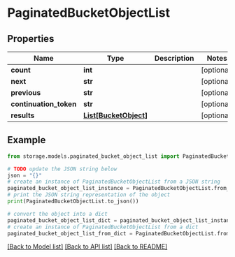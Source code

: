 # PaginatedBucketObjectList


## Properties

Name | Type | Description | Notes
------------ | ------------- | ------------- | -------------
**count** | **int** |  | [optional] 
**next** | **str** |  | [optional] 
**previous** | **str** |  | [optional] 
**continuation_token** | **str** |  | [optional] 
**results** | [**List[BucketObject]**](BucketObject.md) |  | [optional] 

## Example

```python
from storage.models.paginated_bucket_object_list import PaginatedBucketObjectList

# TODO update the JSON string below
json = "{}"
# create an instance of PaginatedBucketObjectList from a JSON string
paginated_bucket_object_list_instance = PaginatedBucketObjectList.from_json(json)
# print the JSON string representation of the object
print(PaginatedBucketObjectList.to_json())

# convert the object into a dict
paginated_bucket_object_list_dict = paginated_bucket_object_list_instance.to_dict()
# create an instance of PaginatedBucketObjectList from a dict
paginated_bucket_object_list_from_dict = PaginatedBucketObjectList.from_dict(paginated_bucket_object_list_dict)
```
[[Back to Model list]](../README.md#documentation-for-models) [[Back to API list]](../README.md#documentation-for-api-endpoints) [[Back to README]](../README.md)


